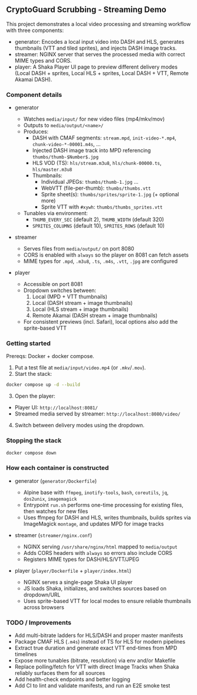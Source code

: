 ## CryptoGuard Scrubbing - Streaming Demo

This project demonstrates a local video processing and streaming workflow with three components:

- generator: Encodes a local input video into DASH and HLS, generates thumbnails (VTT and tiled sprites), and injects DASH image tracks.
- streamer: NGINX server that serves the processed media with correct MIME types and CORS.
- player: A Shaka Player UI page to preview different delivery modes (Local DASH + sprites, Local HLS + sprites, Local DASH + VTT, Remote Akamai DASH).

### Component details

- generator
  - Watches `media/input/` for new video files (mp4/mkv/mov)
  - Outputs to `media/output/<name>/`
  - Produces:
    - DASH with CMAF segments: `stream.mpd`, `init-video-*.mp4`, `chunk-video-*-00001.m4s`, ...
    - Injected DASH image track into MPD referencing `thumbs/thumb-$Number$.jpg`
    - HLS VOD (TS): `hls/stream.m3u8`, `hls/chunk-00000.ts`, `hls/master.m3u8`
    - Thumbnails:
      - Individual JPEGs: `thumbs/thumb-1.jpg` ...
      - WebVTT (file-per-thumb): `thumbs/thumbs.vtt`
      - Sprite sheet(s): `thumbs/sprites/sprite-1.jpg` (+ optional more)
      - Sprite VTT with `#xywh`: `thumbs/thumbs_sprites.vtt`
  - Tunables via environment:
    - `THUMB_EVERY_SEC` (default 2), `THUMB_WIDTH` (default 320)
    - `SPRITES_COLUMNS` (default 10), `SPRITES_ROWS` (default 10)

- streamer
  - Serves files from `media/output/` on port 8080
  - CORS is enabled with `always` so the player on 8081 can fetch assets
  - MIME types for `.mpd`, `.m3u8`, `.ts`, `.m4s`, `.vtt`, `.jpg` are configured

- player
  - Accessible on port 8081
  - Dropdown switches between:
    1. Local (MPD + VTT thumbnails)
    2. Local (DASH stream + image thumbnails)
    3. Local (HLS stream + image thumbnails)
    4. Remote Akamai (DASH stream + image thumbnails)
  - For consistent previews (incl. Safari), local options also add the sprite-based VTT

### Getting started

Prereqs: Docker + docker compose.

1. Put a test file at `media/input/video.mp4` (or `.mkv`/`.mov`).
2. Start the stack:

```sh
docker compose up -d --build
```

3. Open the player:

- Player UI: `http://localhost:8081/`
- Streamed media served by streamer: `http://localhost:8080/video/`

4. Switch between delivery modes using the dropdown.

### Stopping the stack

```sh
docker compose down
```

### How each container is constructed

- generator (`generator/Dockerfile`)
  - Alpine base with `ffmpeg`, `inotify-tools`, `bash`, `coreutils`, `jq`, `dos2unix`, `imagemagick`
  - Entrypoint `run.sh` performs one-time processing for existing files, then watches for new files
  - Uses ffmpeg for DASH and HLS, writes thumbnails, builds sprites via ImageMagick `montage`, and updates MPD for image tracks

- streamer (`streamer/nginx.conf`)
  - NGINX serving `/usr/share/nginx/html` mapped to `media/output`
  - Adds CORS headers with `always` so errors also include CORS
  - Registers MIME types for DASH/HLS/VTT/JPEG

- player (`player/Dockerfile` + `player/index.html`)
  - NGINX serves a single-page Shaka UI player
  - JS loads Shaka, initializes, and switches sources based on dropdown/URL
  - Uses sprite-based VTT for local modes to ensure reliable thumbnails across browsers

### TODO / Improvements

- Add multi-bitrate ladders for HLS/DASH and proper master manifests
- Package CMAF HLS (`.m4s`) instead of TS for HLS for modern pipelines
- Extract true duration and generate exact VTT end-times from MPD timelines
- Expose more tunables (bitrate, resolution) via env and/or Makefile
- Replace polling/fetch for VTT with direct Image Tracks when Shaka reliably surfaces them for all sources
- Add health-check endpoints and better logging
- Add CI to lint and validate manifests, and run an E2E smoke test

